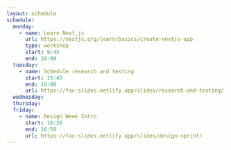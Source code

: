 ```yaml
---
layout: schedule
schedule:
  monday:
    - name: Learn Next.js
      url: https://nextjs.org/learn/basics/create-nextjs-app
      type: workshop
      start: 9:45
      end: 18:00
  tuesday:
    - name: Schedule research and testing
      start: 15:45
      end: 16:00
      url: https://fac-slides.netlify.app/slides/research-and-testing/
  wednesday:
  thursday:
  friday:
    - name: Design Week Intro
      start: 16:20
      end: 16:50
      url: https://fac-slides.netlify.app/slides/design-sprint/
---
```

